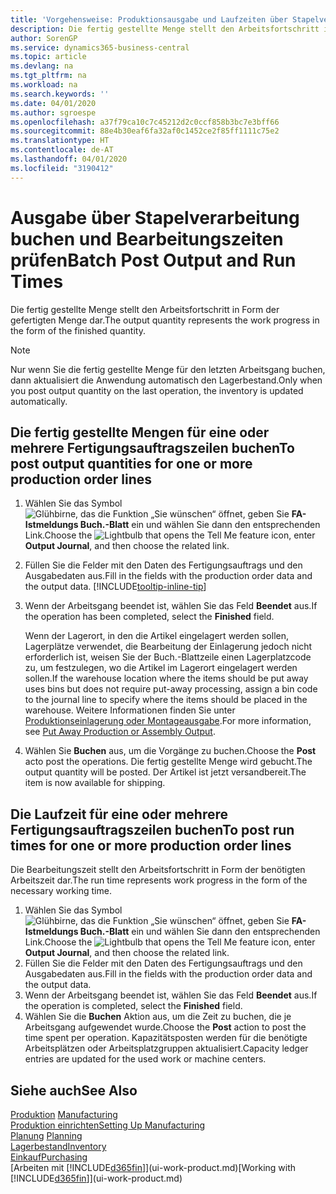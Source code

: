 ```yaml
---
title: 'Vorgehensweise: Produktionsausgabe und Laufzeiten über Stapelverarbeitung buchen| Microsoft Docs'
description: Die fertig gestellte Menge stellt den Arbeitsfortschritt in Form der gefertigten Menge dar.
author: SorenGP
ms.service: dynamics365-business-central
ms.topic: article
ms.devlang: na
ms.tgt_pltfrm: na
ms.workload: na
ms.search.keywords: ''
ms.date: 04/01/2020
ms.author: sgroespe
ms.openlocfilehash: a37f79ca10c7c45212d2c0ccf858b3bc7e3bff66
ms.sourcegitcommit: 88e4b30eaf6fa32af0c1452ce2f85ff1111c75e2
ms.translationtype: HT
ms.contentlocale: de-AT
ms.lasthandoff: 04/01/2020
ms.locfileid: "3190412"
---
```

# <a name="batch-post-output-and-run-times"></a><span data-ttu-id="c04ad-103">Ausgabe über Stapelverarbeitung buchen und Bearbeitungszeiten prüfen</span><span class="sxs-lookup"><span data-stu-id="c04ad-103">Batch Post Output and Run Times</span></span>
<span data-ttu-id="c04ad-104">Die fertig gestellte Menge stellt den Arbeitsfortschritt in Form der gefertigten Menge dar.</span><span class="sxs-lookup"><span data-stu-id="c04ad-104">The output quantity represents the work progress in the form of the finished quantity.</span></span>  

> [!NOTE]
> <span data-ttu-id="c04ad-105">Nur wenn Sie die fertig gestellte Menge für den letzten Arbeitsgang buchen, dann aktualisiert die Anwendung automatisch den Lagerbestand.</span><span class="sxs-lookup"><span data-stu-id="c04ad-105">Only when you post output quantity on the last operation, the inventory is updated automatically.</span></span>  

## <a name="to-post-output-quantities-for-one-or-more-production-order-lines"></a><span data-ttu-id="c04ad-106">Die fertig gestellte Mengen für eine oder mehrere Fertigungsauftragszeilen buchen</span><span class="sxs-lookup"><span data-stu-id="c04ad-106">To post output quantities for one or more production order lines</span></span>
1. <span data-ttu-id="c04ad-107">Wählen Sie das Symbol ![Glühbirne, das die Funktion „Sie wünschen“ öffnet](media/ui-search/search_small.png "Tell Me-Funktion"), geben Sie **FA-Istmeldungs Buch.-Blatt** ein und wählen Sie dann den entsprechenden Link.</span><span class="sxs-lookup"><span data-stu-id="c04ad-107">Choose the ![Lightbulb that opens the Tell Me feature](media/ui-search/search_small.png "Tell me what you want to do") icon, enter **Output Journal**, and then choose the related link.</span></span>  
2. <span data-ttu-id="c04ad-108">Füllen Sie die Felder mit den Daten des Fertigungsauftrags und den Ausgabedaten aus.</span><span class="sxs-lookup"><span data-stu-id="c04ad-108">Fill in the fields with the production order data and the output data.</span></span> [!INCLUDE[tooltip-inline-tip](includes/tooltip-inline-tip_md.md)]
3. <span data-ttu-id="c04ad-109">Wenn der Arbeitsgang beendet ist, wählen Sie das Feld **Beendet** aus.</span><span class="sxs-lookup"><span data-stu-id="c04ad-109">If the operation has been completed, select the **Finished** field.</span></span>  

    <span data-ttu-id="c04ad-110">Wenn der Lagerort, in den die Artikel eingelagert werden sollen, Lagerplätze verwendet, die Bearbeitung der Einlagerung jedoch nicht erforderlich ist,  weisen Sie der Buch.-Blattzeile einen Lagerplatzcode zu, um festzulegen, wo die Artikel im Lagerort eingelagert werden sollen.</span><span class="sxs-lookup"><span data-stu-id="c04ad-110">If the warehouse location where the items should be put away uses bins but does not require put-away processing,  assign a bin code to the journal line to specify where the items should be placed in the warehouse.</span></span> <span data-ttu-id="c04ad-111">Weitere Informationen finden Sie unter [Produktionseinlagerung oder Montageausgabe](warehouse-how-to-put-away-production-output.md).</span><span class="sxs-lookup"><span data-stu-id="c04ad-111">For more information, see [Put Away Production or Assembly Output](warehouse-how-to-put-away-production-output.md).</span></span>  

4. <span data-ttu-id="c04ad-112">Wählen Sie **Buchen** aus, um die Vorgänge zu buchen.</span><span class="sxs-lookup"><span data-stu-id="c04ad-112">Choose the **Post** acto post the operations.</span></span> <span data-ttu-id="c04ad-113">Die fertig gestellte Menge wird gebucht.</span><span class="sxs-lookup"><span data-stu-id="c04ad-113">The output quantity will be posted.</span></span> <span data-ttu-id="c04ad-114">Der Artikel ist jetzt versandbereit.</span><span class="sxs-lookup"><span data-stu-id="c04ad-114">The item is now available for shipping.</span></span>  

## <a name="to-post-run-times-for-one-or-more-production-order-lines"></a><span data-ttu-id="c04ad-115">Die Laufzeit für eine oder mehrere Fertigungsauftragszeilen buchen</span><span class="sxs-lookup"><span data-stu-id="c04ad-115">To post run times for one or more production order lines</span></span>
<span data-ttu-id="c04ad-116">Die Bearbeitungszeit stellt den Arbeitsfortschritt in Form der benötigten Arbeitszeit dar.</span><span class="sxs-lookup"><span data-stu-id="c04ad-116">The run time represents work progress in the form of the necessary working time.</span></span>    

1.  <span data-ttu-id="c04ad-117">Wählen Sie das Symbol ![Glühbirne, das die Funktion „Sie wünschen“ öffnet](media/ui-search/search_small.png "Tell Me-Funktion"), geben Sie **FA-Istmeldungs Buch.-Blatt** ein und wählen Sie dann den entsprechenden Link.</span><span class="sxs-lookup"><span data-stu-id="c04ad-117">Choose the ![Lightbulb that opens the Tell Me feature](media/ui-search/search_small.png "Tell me what you want to do") icon, enter **Output Journal**, and then choose the related link.</span></span>  
2. <span data-ttu-id="c04ad-118">Füllen Sie die Felder mit den Daten des Fertigungsauftrags und den Ausgabedaten aus.</span><span class="sxs-lookup"><span data-stu-id="c04ad-118">Fill in the fields with the production order data and the output data.</span></span>  
3.  <span data-ttu-id="c04ad-119">Wenn der Arbeitsgang beendet ist, wählen Sie das Feld **Beendet** aus.</span><span class="sxs-lookup"><span data-stu-id="c04ad-119">If the operation is completed, select the **Finished** field.</span></span>  
4. <span data-ttu-id="c04ad-120">Wählen Sie die **Buchen** Aktion aus, um die Zeit zu buchen, die je Arbeitsgang aufgewendet wurde.</span><span class="sxs-lookup"><span data-stu-id="c04ad-120">Choose the **Post** action to post the time spent per operation.</span></span> <span data-ttu-id="c04ad-121">Kapazitätsposten werden für die benötigte Arbeitsplätzen oder Arbeitsplatzgruppen aktualisiert.</span><span class="sxs-lookup"><span data-stu-id="c04ad-121">Capacity ledger entries are updated for the used work or machine centers.</span></span>

## <a name="see-also"></a><span data-ttu-id="c04ad-122">Siehe auch</span><span class="sxs-lookup"><span data-stu-id="c04ad-122">See Also</span></span>  
<span data-ttu-id="c04ad-123">[Produktion](production-manage-manufacturing.md)  </span><span class="sxs-lookup"><span data-stu-id="c04ad-123">[Manufacturing](production-manage-manufacturing.md)  </span></span>  
[<span data-ttu-id="c04ad-124">Produktion einrichten</span><span class="sxs-lookup"><span data-stu-id="c04ad-124">Setting Up Manufacturing</span></span>](production-configure-production-processes.md)  
<span data-ttu-id="c04ad-125">[Planung](production-planning.md)    </span><span class="sxs-lookup"><span data-stu-id="c04ad-125">[Planning](production-planning.md)    </span></span>  
[<span data-ttu-id="c04ad-126">Lagerbestand</span><span class="sxs-lookup"><span data-stu-id="c04ad-126">Inventory</span></span>](inventory-manage-inventory.md)  
[<span data-ttu-id="c04ad-127">Einkauf</span><span class="sxs-lookup"><span data-stu-id="c04ad-127">Purchasing</span></span>](purchasing-manage-purchasing.md)  
<span data-ttu-id="c04ad-128">[Arbeiten mit [!INCLUDE[d365fin](includes/d365fin_md.md)]](ui-work-product.md)</span><span class="sxs-lookup"><span data-stu-id="c04ad-128">[Working with [!INCLUDE[d365fin](includes/d365fin_md.md)]](ui-work-product.md)</span></span>
